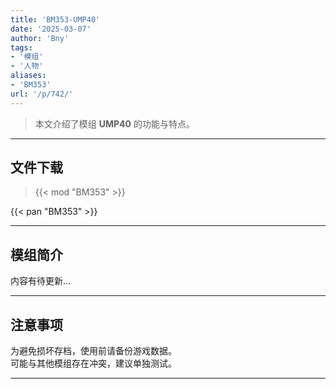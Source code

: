 ```yaml
---
title: 'BM353-UMP40'
date: '2025-03-07'
author: 'Bny'
tags:
- '模组'
- '人物'
aliases:
- 'BM353'
url: '/p/742/'
---
```


> 本文介绍了模组 **UMP40** 的功能与特点。

---

## 文件下载  

> {{< mod "BM353" >}}  

{{< pan "BM353" >}}  

---

## 模组简介

>  
内容有待更新...  

---

## 注意事项

>  
为避免损坏存档，使用前请备份游戏数据。  
可能与其他模组存在冲突，建议单独测试。  

---

